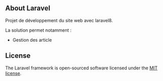 
## About Laravel

Projet de développement du site web avec laravel8.

La solution permet notamment : 
- Gestion des article


## License

The Laravel framework is open-sourced software licensed under the [MIT license](https://opensource.org/licenses/MIT).
